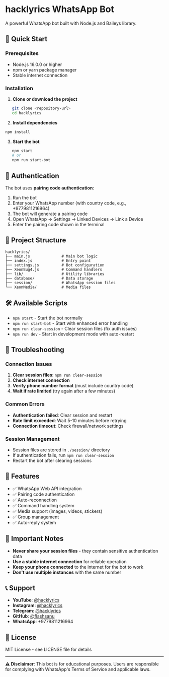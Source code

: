 # hacklyrics WhatsApp Bot

A powerful WhatsApp bot built with Node.js and Baileys library.

## 🚀 Quick Start

### Prerequisites
- Node.js 16.0.0 or higher
- npm or yarn package manager
- Stable internet connection

### Installation

1. **Clone or download the project**
```bash
   git clone <repository-url>
   cd hacklyrics
```

2. **Install dependencies**
```bash
npm install
```

3. **Start the bot**
```bash
   npm start
   # or
   npm run start-bot
   ```

## 🔐 Authentication

The bot uses **pairing code authentication**:

1. Run the bot
2. Enter your WhatsApp number (with country code, e.g., +9779811216964)
3. The bot will generate a pairing code
4. Open WhatsApp → Settings → Linked Devices → Link a Device
5. Enter the pairing code shown in the terminal

## 📁 Project Structure

```
hacklyrics/
├── main.js              # Main bot logic
├── index.js             # Entry point
├── settings.js          # Bot configuration
├── XeonBug4.js          # Command handlers
├── lib/                 # Utility libraries
├── database/            # Data storage
├── session/             # WhatsApp session files
└── XeonMedia/           # Media files
```

## 🛠️ Available Scripts

- `npm start` - Start the bot normally
- `npm run start-bot` - Start with enhanced error handling
- `npm run clear-session` - Clear session files (fix auth issues)
- `npm run dev` - Start in development mode with auto-restart

## 🔧 Troubleshooting

### Connection Issues
1. **Clear session files**: `npm run clear-session`
2. **Check internet connection**
3. **Verify phone number format** (must include country code)
4. **Wait if rate limited** (try again after a few minutes)

### Common Errors
- **Authentication failed**: Clear session and restart
- **Rate limit exceeded**: Wait 5-10 minutes before retrying
- **Connection timeout**: Check firewall/network settings

### Session Management
- Session files are stored in `./session/` directory
- If authentication fails, run `npm run clear-session`
- Restart the bot after clearing sessions

## 📱 Features

- ✅ WhatsApp Web API integration
- ✅ Pairing code authentication
- ✅ Auto-reconnection
- ✅ Command handling system
- ✅ Media support (images, videos, stickers)
- ✅ Group management
- ✅ Auto-reply system

## 🚨 Important Notes

- **Never share your session files** - they contain sensitive authentication data
- **Use a stable internet connection** for reliable operation
- **Keep your phone connected** to the internet for the bot to work
- **Don't use multiple instances** with the same number

## 📞 Support

- **YouTube**: [@hacklyrics](http://www.youtube.com/@hacklyrics)
- **Instagram**: [@hacklyrics](https://instagram.com/hacklyrics)
- **Telegram**: [@hacklyrics](https://t.me/hacklyrics)
- **GitHub**: [@flashsanu](https://github.com/flashsanu)
- **WhatsApp**: +9779811216964

## 📄 License

MIT License - see LICENSE file for details

---

**⚠️ Disclaimer**: This bot is for educational purposes. Users are responsible for complying with WhatsApp's Terms of Service and applicable laws.
